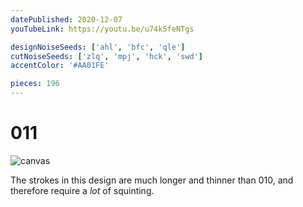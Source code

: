 ```yaml
---
datePublished: 2020-12-07
youTubeLink: https://youtu.be/u74k5feNTgs

designNoiseSeeds: ['ahl', 'bfc', 'qle']
cutNoiseSeeds: ['zlq', 'mpj', 'hck', 'swd']
accentColor: '#AA01FE'

pieces: 196
---
```


# 011

![canvas](https://res.cloudinary.com/abstract-puzzles/image/upload/w_2000/011_ahl-bfc-qle_zlq-mpj-hck-swd?raw=true)

The strokes in this design are much longer and thinner than 010, and therefore require a _lot_ of squinting.
